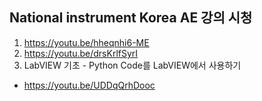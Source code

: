 ## National instrument Korea AE 강의 시청
1. https://youtu.be/hheqnhi6-ME
2. https://youtu.be/drsKrlfSyrI
3. LabVIEW 기초 - Python Code를 LabVIEW에서 사용하기 
- https://youtu.be/UDDqQrhDooc
